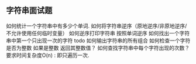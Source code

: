 ## 字符串面试题

如何统计一个字符串中有多少个单词.
如何将字符串逆序（原地逆序/非原地逆序/不允许使用任何临时变量）
如何逆序打印字符串
按照单词逆序
如何找出一个字符串中第一个只出现一次的字符
todo 如何输出字符串的所有组合
如何检查一个字符是否为整数  如果是整数 返回其整数值？
如何查找字符串中每个字符出现的次数？ 要求时间复杂度O(n) : 即只遍历一次.
